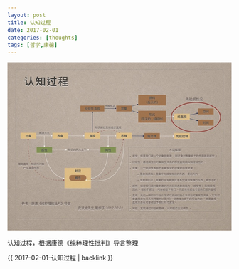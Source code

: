 ```yaml
---
layout: post
title: 认知过程
date: 2017-02-01
categories: [thoughts]
tags: [哲学,康德]
---
```


![](/figures/p40385071.jpg)

认知过程，根据康德《纯粹理性批判》导言整理

{{ 2017-02-01-认知过程 | backlink }}
